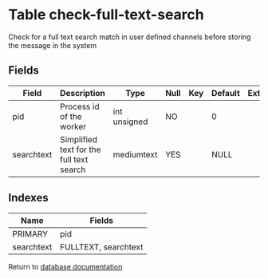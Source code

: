 Table check-full-text-search
===========

Check for a full text search match in user defined channels before storing the message in the system

Fields
------

| Field      | Description                              | Type         | Null | Key | Default | Extra |
| ---------- | ---------------------------------------- | ------------ | ---- | --- | ------- | ----- |
| pid        | Process id of the worker                 | int unsigned | NO   |     | 0       |       |
| searchtext | Simplified text for the full text search | mediumtext   | YES  |     | NULL    |       |

Indexes
------------

| Name       | Fields               |
| ---------- | -------------------- |
| PRIMARY    | pid                  |
| searchtext | FULLTEXT, searchtext |


Return to [database documentation](help/database)
